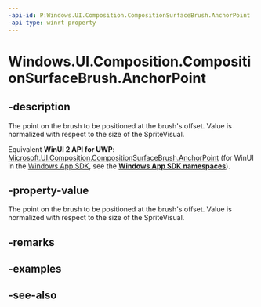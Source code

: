 ```yaml
---
-api-id: P:Windows.UI.Composition.CompositionSurfaceBrush.AnchorPoint
-api-type: winrt property
---
```


<!-- Property syntax
public Windows.Foundation.Numerics.Vector2 AnchorPoint { get;  set; }
-->

# Windows.UI.Composition.CompositionSurfaceBrush.AnchorPoint

## -description
The point on the brush to be positioned at the brush's offset. Value is normalized with respect to the size of the SpriteVisual.

Equivalent **WinUI 2 API for UWP**: [Microsoft.UI.Composition.CompositionSurfaceBrush.AnchorPoint](/windows/winui/api/microsoft.ui.composition.compositionsurfacebrush.anchorpoint) (for WinUI in the [Windows App SDK](/windows/apps/windows-app-sdk/), see the **[Windows App SDK namespaces](/windows/windows-app-sdk/api/winrt/)**).

## -property-value
The point on the brush to be positioned at the brush's offset. Value is normalized with respect to the size of the SpriteVisual.

## -remarks

## -examples

## -see-also
